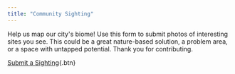 ```yaml
---
title: "Community Sighting"
---
```

Help us map our city's biome! Use this form to submit photos of interesting sites you see. This could be a great nature-based solution, a problem area, or a space with untapped potential. Thank you for contributing.

[Submit a Sighting](https://tally.so/r/mOKz0A){.btn}